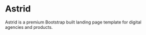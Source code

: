 # Astrid
Astrid is a premium Bootstrap built landing page template for digital agencies and products.
